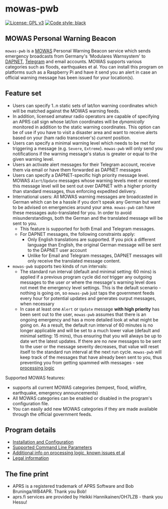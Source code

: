 # mowas-pwb

[![License: GPL v3](https://img.shields.io/badge/License-GPLv3-blue.svg)](https://www.gnu.org/licenses/gpl-3.0) [![Code style: black](https://img.shields.io/badge/code%20style-black-000000.svg)](https://github.com/psf/black)

## MOWAS Personal Warning Beacon

``mowas-pwb`` is a [MOWAS](https://de.wikipedia.org/wiki/MoWaS) Personal Warning Beacon service which sends emergency broadcasts from Germany's 'Modulares Warnsystem' to [DAPNET](https://www.hampager.de), [Telegram](https://www.telegram.org/) and email accounts. MOWAS supports various categories such as floods, earthquakes et al. You can install this program on platforms such as a Raspberry Pi and have it send you an alert in case an official warning message has been issued for your location(s).

## Feature set

- Users can specify 1..n static sets of lat/lon warning coordinates which will be matched against the MOWAS warning feeds.
- In addition, licensed amateur radio operators are capable of specifying an APRS call sign whose lat/lon coordinates will be _dynamically_ monitored in addition to the static warning coordinates. This option can be of use if you have to visit a disaster area and want to receive alerts based on your (ham radio transceiver's) _current_ position.
- Users can specify a minimal warning level which needs to be met for triggering a message (e.g. ``Severe``, ``Extreme``). ``mowas-pwb`` will only send you notifications if the warning message's status is greater or equal to the given warning level.
- Users an activate alert messages for their Telegram account, receive them via email or have them forwarded as DAPNET messages
- Users can specify a DAPNET-specific high priority message level. MOWAS ``Alert``/``Update`` messages whose warning levels meet or exceed this message level will be sent out over DAPNET with a higher priority than standard messages, thus enforcing expedited delivery.
- International users: All MOWAS warning messages are broadcasted in German which can be a hassle if you don't speak any German but want to be advised on emergencies around your area. ``mowas-pwb`` can have these messages auto-translated for you. In order to avoid misunderstandings, both the German and the translated message will be sent to you.
  - This feature is supported for both Email and Telegram messages. 
  - For DAPNET messages, the following constraints apply:
    - Only English translations are supported. If you pick a different language than English, the original German message will be sent to the DAPNET user account
    - Unlike for Email and Telegram messages, DAPNET messages will only receive the translated message content.
- ``mowas-pwb`` supports two kinds of run intervals:
  - The standard run interval (default and minimal setting: 60 mins) is applied if a previous program cycle did _not_ trigger any outgoing messages to the user _or_ where the message's warning level does not meet the emergency level settings. This is the default scenario - nothing is going on, so ``mowas-pwb`` just taps the government feeds every hour for potential updates and generates ourput messages, when necessary
  - In case at least one ``Alert`` or ``Update`` message __with high priority__ has been sent out to the user, ``mowas-pwb`` assumes that there is an ongoing emergency and has a more detailed look at what might be going on. As a result, the default run interval of 60 minutes is no longer applicable and will be set to a much lower value (default and minimal setting: 15 mins), thus ensuring that you will always be up to date wrt the latest updates. If there are no _new_ messages to be sent to the user or the message severity decreases, that value will reset itself to the standard run interval at the next run cycle. ``mowas-pwb`` will keep track of the messages that have already been sent to you, thus preventing you from getting spammed with messages - see [processing logic](docs/ADDITIONAL_INFO.md)

Supported MOWAS features:

- supports all current MOWAS categories (tempest, flood, wildfire, earthquake, emergency announcements)
- All MOWAS categories can be enabled or disabled in the program's configuration file. 
- You can easily add new MOWAS categories if they are made available through the official government feeds.

## Program details

- [Installation and Configuration](docs/INSTALLATION.md)
- [Supported Command Line Parameters](docs/COMMANDS.md)
- [Additional info on processing logic, known issues et al](docs/ADDITIONAL_INFO.md)
- [Legal information](docs/LEGAL.md)

## The fine print

- APRS is a registered trademark of APRS Software and Bob Bruninga/WB4APR. Thank you Bob!
- aprs.fi services are provided by Heikki Hannikainen/OH7LZB - thank you Hessu!
